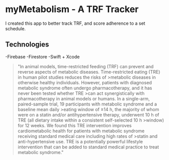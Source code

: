 # myMetabolism - A TRF Tracker

<p>I created this app to better track TRF, and score adherence to a set schedule.</p>

## Technologies
-Firebase
-Firestore
-Swift + Xcode

>"In animal models, time-restricted feeding (TRF) can prevent and reverse aspects of metabolic diseases. Time-restricted eating (TRE) in human pilot studies reduces the risks of >metabolic diseases in otherwise healthy individuals. However, patients with diagnosed metabolic syndrome often undergo pharmacotherapy, and it has never been tested whether TRE >can act synergistically with pharmacotherapy in animal models or humans. In a single-arm, paired-sample trial, 19 participants with metabolic syndrome and a baseline mean daily >eating window of ≥14 h, the majority of whom were on a statin and/or antihypertensive therapy, underwent 10 h of TRE (all dietary intake within a consistent self-selected 10 h >window) for 12 weeks. We found this TRE intervention improves cardiometabolic health for patients with metabolic syndrome receiving standard medical care including high rates of >statin and anti-hypertensive use. TRE is a potentially powerful lifestyle intervention that can be added to standard medical practice to treat metabolic syndrome."

